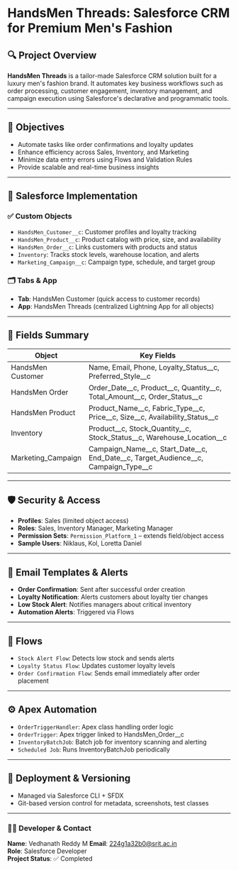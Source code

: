 # HandsMen Threads: Salesforce CRM for Premium Men's Fashion

## 🔍 Project Overview

**HandsMen Threads** is a tailor-made Salesforce CRM solution built for a luxury men's fashion brand. It automates key business workflows such as order processing, customer engagement, inventory management, and campaign execution using Salesforce's declarative and programmatic tools.

---

## 🎯 Objectives

- Automate tasks like order confirmations and loyalty updates
- Enhance efficiency across Sales, Inventory, and Marketing
- Minimize data entry errors using Flows and Validation Rules
- Provide scalable and real-time business insights

---

## 🧩 Salesforce Implementation

### ✅ Custom Objects

- `HandsMen_Customer__c`: Customer profiles and loyalty tracking
- `HandsMen_Product__c`: Product catalog with price, size, and availability
- `HandsMen_Order__c`: Links customers with products and status
- `Inventory`: Tracks stock levels, warehouse location, and alerts
- `Marketing_Campaign__c`: Campaign type, schedule, and target group

### 🗂️ Tabs & App

- **Tab**: HandsMen Customer (quick access to customer records)
- **App**: HandsMen Threads (centralized Lightning App for all objects)

---

## 🧾 Fields Summary

| Object                | Key Fields                                                                 |
|-----------------------|----------------------------------------------------------------------------|
| HandsMen Customer     | Name, Email, Phone, Loyalty_Status__c, Preferred_Style__c                  |
| HandsMen Order        | Order_Date__c, Product__c, Quantity__c, Total_Amount__c, Order_Status__c    |
| HandsMen Product      | Product_Name__c, Fabric_Type__c, Price__c, Size__c, Availability_Status__c  |
| Inventory             | Product__c, Stock_Quantity__c, Stock_Status__c, Warehouse_Location__c       |
| Marketing_Campaign    | Campaign_Name__c, Start_Date__c, End_Date__c, Target_Audience__c, Campaign_Type__c |

---

## 🛡️ Security & Access

- **Profiles**: Sales (limited object access)
- **Roles**: Sales, Inventory Manager, Marketing Manager
- **Permission Sets**: `Permission_Platform_1` – extends field/object access
- **Sample Users**: Niklaus, Kol, Loretta Daniel

---

## 📧 Email Templates & Alerts

- **Order Confirmation**: Sent after successful order creation
- **Loyalty Notification**: Alerts customers about loyalty tier changes
- **Low Stock Alert**: Notifies managers about critical inventory
- **Automation Alerts**: Triggered via Flows

---

## 🔄 Flows

- `Stock Alert Flow`: Detects low stock and sends alerts
- `Loyalty Status Flow`: Updates customer loyalty levels
- `Order Confirmation Flow`: Sends email immediately after order placement

---

## ⚙️ Apex Automation

- `OrderTriggerHandler`: Apex class handling order logic
- `OrderTrigger`: Apex trigger linked to HandsMen_Order__c
- `InventoryBatchJob`: Batch job for inventory scanning and alerting
- `Scheduled Job`: Runs InventoryBatchJob periodically

---

## 🚀 Deployment & Versioning

- Managed via Salesforce CLI + SFDX
- Git-based version control for metadata, screenshots, test classes

---

### 👨‍💻 Developer & Contact  
**Name**: Vedhanath Reddy M
**Email**: 224g1a32b0@srit.ac.in  
**Role**: Salesforce Developer  
**Project Status**: ✅ Completed  


